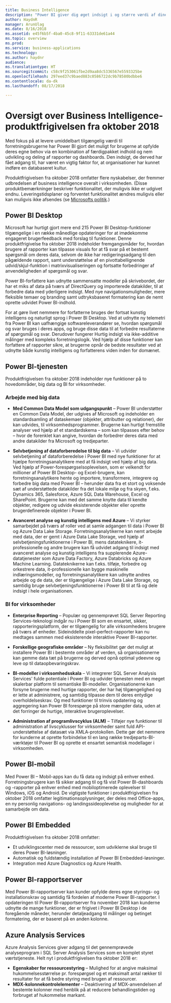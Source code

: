 ```yaml
---
title: Business Intelligence
description: "Power BI giver dig øget indsigt i og større værdi af dine data. I dokumentationen til Power BI finder du oplysninger fra brancheeksperter og de svar, du behøver, uanset hvordan du bruger Power BI."
author: HaydnR
manager: ArunUlag
ms.date: 8/16/2018
ms.assetid: e45f6b5f-4ba0-45c8-9f11-63331de61a44
ms.topic: overview
ms.prod: 
ms.service: business-applications
ms.technology: 
ms.author: haydnr
audience: 
ms.translationtype: HT
ms.sourcegitcommit: c58c9f253061fbe2d9aa8dc5336567e5593325be
ms.openlocfilehash: 297eed37c9baed883c0586722dc9b78580bdbbe6
ms.contentlocale: da-dk
ms.lasthandoff: 08/17/2018

---
```


# <a name="overview-of-business-intelligence-october-18-release"></a>Oversigt over Business Intelligence-produktfrigivelsen fra oktober 2018

Med fokus på at levere umiddelbart tilgængelig værdi til forretningsbrugerne har Power BI gjort det muligt for brugerne at opfylde deres egne behov via en kombination af færdigpakket indhold og nem udvikling og deling af rapporter og dashboards. Den indsigt, de derved har fået adgang til, har været en vigtig faktor for, at organisationer har kunnet indføre en databaseret kultur.

Produktfrigivelsen fra oktober 2018 omfatter flere nyskabelser, der fremmer udbredelsen af business intelligence overalt i virksomheden. (Disse produktbemærkninger beskriver funktionalitet, der muligvis ikke er udgivet endnu. Leveringstidsplaner og forventet funktionalitet ændres muligvis eller kan muligvis ikke afsendes (se [Microsofts politik](https://go.microsoft.com/fwlink/p/?linkid=2007332).)


## <a name="power-bi-desktop"></a>Power BI Desktop

Microsoft har hurtigt gjort mere end 215 Power BI Desktop-funktioner tilgængelige i en række månedlige opdateringer for at imødekomme engageret brugerfeedback med forslag til funktioner. Denne produktfrigivelse fra oktober 2018 indeholder fremgangsmåder for, hvordan brugere af rapporter kan tilpasse visuals for at få svar på et bestemt spørgsmål om deres data, selvom de ikke har redigeringsadgang til den pågældende rapport, samt understøttelse af en pivottabellignende udvid/skjul-funktion i matrixvisualiseringen og fortsatte forbedringer af anvendeligheden af spørgsmål og svar.

Power BI-forfattere kan udnytte sammensatte modeller på skrivebordet, der har et miks af data på tværs af DirectQuery og importerede datakilder, til at forbedre data med yderligere indsigt. Med nye navigationsmuligheder, mere fleksible temaer og branding samt udtryksbaseret formatering kan de nemt oprette udvidet Power BI-indhold.

For at gøre livet nemmere for forfatterne bruges der fortsat kunstig intelligens og naturligt sprog i Power BI Desktop. Ved at udnytte ny telemetri fra Power BI kan uafhængige softwareleverandører se, hvordan spørgsmål og svar bruges i deres apps, og bruge disse data til at forbedre resultaterne af spørgsmål og svar. Derudover fungerer Hurtig indsigt via ikke-additive målinger med kompleks forretningslogik. Ved hjælp af disse funktioner kan forfattere af rapporter sikre, at brugerne opnår de bedste resultater ved at udnytte både kunstig intelligens og forfatterens viden inden for domænet.

## <a name="power-bi-service"></a>Power BI-tjenesten

Produktfrigivelsen fra oktober 2018 indeholder nye funktioner på to hovedområder, big data og BI for virksomheder.

### <a name="working-with-big-data"></a>Arbejde med big data

-   **Med Common Data Model som udgangspunkt** – Power BI understøtter en Common Data Model, der udgives af Microsoft og indeholder en standardsamling af dataskemaer (objekter, attributter og relationer), der kan udvides, til virksomhedsprogrammer. Brugerne kan hurtigt fremstille analyser ved hjælp af et standardskema – som kan tilpasses efter behov – hvor de forenklet kan angive, hvordan de forbedrer deres data med andre datakilder fra Microsoft og tredjeparter.

-   **Selvbetjening af dataforberedelse til big data** – Vi udvider selvbetjening af dataforberedelse i Power BI med nye funktioner for at hjælpe forretningsanalytikere med at få indsigt ved hjælp af big data. Ved hjælp af Power-forespørgselsoplevelsen, som er velkendt for millioner af Power BI Desktop- og Excel-brugere, kan forretningsanalytikere hente og importere, transformere, integrere og forbedre big data med Power BI – herunder data fra et stort og voksende sæt af understøttede datakilder fra det lokale miljø og fra skyen, f.eks. Dynamics 365, Salesforce, Azure SQL Data Warehouse, Excel og SharePoint. Brugerne kan med det samme knytte data til kendte objekter, redigere og udvide eksisterende objekter eller oprette brugerdefinerede objekter i Power BI.
 
-   **Avanceret analyse og kunstig intelligens med Azure** – Vi styrker samarbejdet på tværs af roller ved at samle adgangen til data i Power BI og Azure Data Lake Storage. Forretningsanalytikerne kan nemt arbejde med data, der er gemt i Azure Data Lake Storage, ved hjælp af selvbetjeningsfunktionerne i Power BI, mens datateknikere, it-professionelle og andre brugere kan få udvidet adgang til indsigt med avanceret analyse og kunstig intelligens fra supplerende Azure-datatjenester som Azure Data Factory, Azure Databricks og Azure Machine Learning. Datateknikerne kan f.eks. tilføje, forbedre og orkestrere data, it-professionelle kan bygge maskinelle indlæringsmodeller, og forretningsanalytikere kan udnytte andres arbejde og de data, der er tilgængelige i Azure Data Lake Storage, og samtidig bruge selvbetjeningsfunktionerne i Power BI til at få og dele indsigt i hele organisationen.


### <a name="enterprise-bi"></a>BI for virksomheder

-   **Enterprise Reporting** – Populær og gennemprøvet SQL Server Reporting Services-teknologi indgår nu i Power BI som en ensartet, sikker, rapporteringsplatform, der er tilgængelig for alle virksomhedens brugere på tværs af enheder. Sideinddelte pixel-perfect-rapporter kan nu medtages sammen med eksisterende interaktive Power BI-rapporter.
  
-   **Forskellige geografiske områder** – Ny fleksibilitet gør det muligt at installere Power BI i bestemte områder af verden, så organisationerne kan gemme data tæt på brugerne og derved opnå optimal ydeevne og leve op til dataopbevaringskrav.

-   **BI-modeller i virksomhedsskala** – Vi integrerer SQL Server Analysis Services' fulde potentiale i Power BI og udvider tjenesten med en meget skalerbar platform til semantiske BI-modeller. Organisationerne kan forsyne brugerne med hurtige rapporter, der har høj tilgængelighed og er lette at administrere, og samtidig tilpasse dem til deres entydige overholdelseskrav. Og med funktioner til trinvis opdatering og aggregering kan Power BI forespørge på store mængder data, uden at det forringer de hurtige, interaktive brugeroplevelser.

-   **Administration af programlivscyklus (ALM)** – Tilføjer nye funktioner til administration af livscyklusser for virksomheder samt fuld API-understøttelse af datasæt via XMLA-protokollen. Dette gør det nemmere for kunderne at oprette forbindelse til en lang række tredjeparts-BI-værktøjer til Power BI og oprette et ensartet semantisk modellager i virksomheden.

## <a name="power-bi-mobile"></a>Power BI-mobil

Med Power BI – Mobil-apps kan du få data og indsigt på enhver enhed. Forretningsbrugere kan få sikker adgang til og få vist Power BI-dashboards og -rapporter på enhver enhed med mobiloptimerede oplevelser til Windows, iOS og Android. De vigtigste funktioner i produktfrigivelsen fra oktober 2018 omfatter legitimationsoplysninger, der deles med Office-apps, en ny personlig navigations- og landingssideoplevelse og muligheder for at samarbejde om data.

## <a name="power-bi-embedded"></a>Power BI Embedded

Produktfrigivelsen fra oktober 2018 omfatter:

-   Et udviklingscenter med de ressourcer, som udviklerne skal bruge til deres Power BI-løsninger.
-   Automatisk og fuldstændig installation af Power BI Embedded-løsninger.
-   Integration med Azure Diagnostics og Azure Health.

## <a name="power-bi-report-server"></a>Power BI-rapportserver

Med Power BI-rapportserver kan kunder opfylde deres egne styrings- og installationskrav og samtidig få fordelen af moderne Power BI-rapporter. I opdateringen til Power BI-rapportserver fra november 2018 kan kunderne udnytte de mange funktioner, der er frigivet i Power BI Desktop i de foregående måneder, herunder detaljeadgang til målinger og betinget formatering, der er baseret på en anden kolonne. 

## <a name="azure-analysis-services"></a>Azure Analysis Services

Azure Analysis Services giver adgang til det gennemprøvede analyseprogram i SQL Server Analysis Services som en komplet styret værtstjeneste. Helt nyt i produktfrigivelsen fra oktober 2018 er:

- **Egenskaber for ressourcestyring** – Mulighed for at angive maksimal hukommelsesstørrelse pr. forespørgsel og et maksimalt antal rækker til resultater for at få bedre styring med brugen af ressourcer.
- **MDX-kolonnekontrolelementer** – Deaktivering af MDX-anvendelsen af bestemte kolonner med henblik på at reducere behandlingstiden og forbruget af hukommelse markant.

